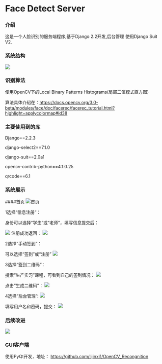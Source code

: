 # Face Detect Server
 
### 介绍

这是一个人脸识别的服务端程序,基于Django 2.2开发,后台管理 使用Django Suit V2.

### 系统结构
![](img/9.PNG)

### 识别算法
使用OpenCV下的Local Binary Patterns Histograms(局部二值模式直方图)

算法具体介绍在：https://docs.opencv.org/3.0-beta/modules/face/doc/facerec/facerec_tutorial.html?highlight=applycolormap#id38

### 主要使用到的库
Django==2.2.3

django-select2==7.1.0

django-suit==2.0a1

opencv-contrib-python==4.1.0.25

qrcode==6.1

### 系统展示

####首页
 ![首页](img/1.PNG)

1选择“信息注册”：
 
身份可以选择“学生”或“老师”，填写信息提交后：
 
 ![](img/2.PNG)
 注册成功返回：
 ![](img/4.PNG)


2选择“手动签到”：
 
可以选择“签到”或“注册”
![](img/3.PNG)


3选择“签到二维码”：
 
搜索“生产实习”课程，可看到自己的签到情况：
![](img/5.PNG)
 
点击“生成二维码”：
![](img/6.PNG)

4选择“后台管理”:
![](img/7.PNG)
 
填写用户名和密码，提交：
![](img/8.PNG)

### 后续改进
![](img/10.PNG)

### GUI客户端

使用PyQt开发，地址：
https://github.com/lijinxi1/OpenCV_Recongnition








 
 
